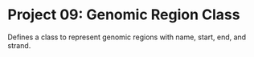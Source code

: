 # Project 09: Genomic Region Class

Defines a class to represent genomic regions with name, start, end, and strand.
